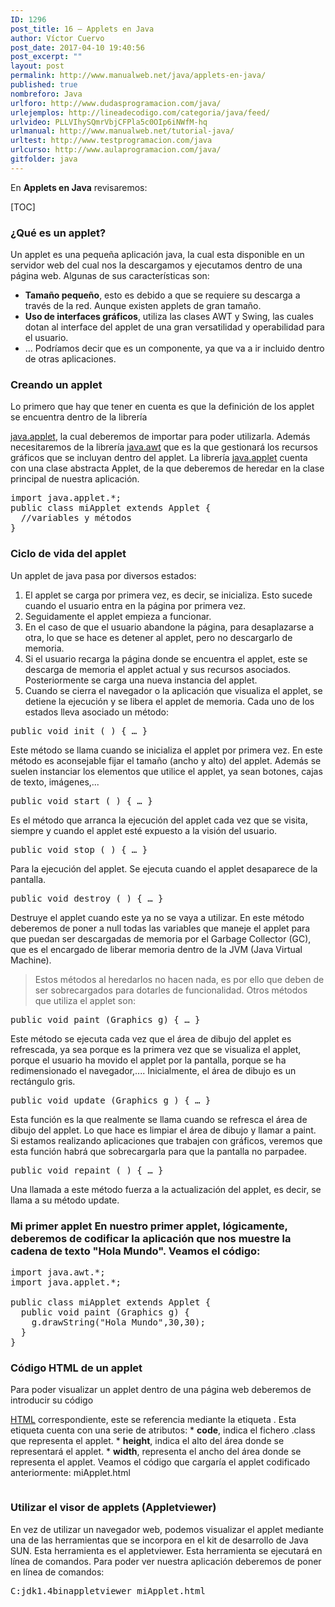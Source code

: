 ```yaml
---
ID: 1296
post_title: 16 – Applets en Java
author: Víctor Cuervo
post_date: 2017-04-10 19:40:56
post_excerpt: ""
layout: post
permalink: http://www.manualweb.net/java/applets-en-java/
published: true
nombreforo: Java
urlforo: http://www.dudasprogramacion.com/java/
urlejemplos: http://lineadecodigo.com/categoria/java/feed/
urlvideo: PLLVIhySQmrVbjCFPla5c0OIp6iNWfM-hq
urlmanual: http://www.manualweb.net/tutorial-java/
urltest: http://www.testprogramacion.com/java
urlcurso: http://www.aulaprogramacion.com/java/
gitfolder: java
---
```


En **Applets en Java** revisaremos:

[TOC]

### ¿Qué es un applet?

Un applet es una pequeña aplicación java, la cual esta disponible en un servidor web del cual nos la descargamos y ejecutamos dentro de una página web. Algunas de sus características son:

*   **Tamaño pequeño**, esto es debido a que se requiere su descarga a través de la red. Aunque existen applets de gran tamaño.
*   **Uso de interfaces gráficos**, utiliza las clases AWT y Swing, las cuales dotan al interface del applet de una gran versatilidad y operabilidad para el usuario.
*   ... Podríamos decir que es un componente, ya que va a ir incluido dentro de otras aplicaciones.

### Creando un applet

Lo primero que hay que tener en cuenta es que la definición de los applet se encuentra dentro de la librería

[java.applet][1], la cual deberemos de importar para poder utilizarla. Además necesitaremos de la librería [java.awt][2] que es la que gestionará los recursos gráficos que se incluyan dentro del applet. La librería [java.applet][1] cuenta con una clase abstracta Applet, de la que deberemos de heredar en la clase principal de nuestra aplicación.

<pre>import java.applet.*;
public class miApplet extends Applet {
  //variables y métodos
}</pre>

### Ciclo de vida del applet

Un applet de java pasa por diversos estados:

1.  El applet se carga por primera vez, es decir, se inicializa. Esto sucede cuando el usuario entra en la página por primera vez.
2.  Seguidamente el applet empieza a funcionar.
3.  En el caso de que el usuario abandone la página, para desaplazarse a otra, lo que se hace es detener al applet, pero no descargarlo de memoria.
4.  Si el usuario recarga la página donde se encuentra el applet, este se descarga de memoria el applet actual y sus recursos asociados. Posteriormente se carga una nueva instancia del applet.
5.  Cuando se cierra el navegador o la aplicación que visualiza el applet, se detiene la ejecución y se libera el applet de memoria. Cada uno de los estados lleva asociado un método:

<pre>public void init ( ) { … }</pre>

Este método se llama cuando se inicializa el applet por primera vez. En este método es aconsejable fijar el tamaño (ancho y alto) del applet. Además se suelen instanciar los elementos que utilice el applet, ya sean botones, cajas de texto, imágenes,...

<pre>public void start ( ) { … }</pre>

Es el método que arranca la ejecución del applet cada vez que se visita, siempre y cuando el applet esté expuesto a la visión del usuario.

<pre>public void stop ( ) { … }</pre>

Para la ejecución del applet. Se ejecuta cuando el applet desaparece de la pantalla.

<pre>public void destroy ( ) { … }</pre>

Destruye el applet cuando este ya no se vaya a utilizar. En este método deberemos de poner a null todas las variables que maneje el applet para que puedan ser descargadas de memoria por el Garbage Collector (GC), que es el encargado de liberar memoria dentro de la JVM (Java Virtual Machine).

> Estos métodos al heredarlos no hacen nada, es por ello que deben de ser sobrecargados para dotarles de funcionalidad. Otros métodos que utiliza el applet son:

<pre>public void paint (Graphics g) { … }</pre>

Este método se ejecuta cada vez que el área de dibujo del applet es refrescada, ya sea porque es la primera vez que se visualiza el applet, porque el usuario ha movido el applet por la pantalla, porque se ha redimensionado el navegador,.... Inicialmente, el área de dibujo es un rectángulo gris.

<pre>public void update (Graphics g ) { … }</pre>

Esta función es la que realmente se llama cuando se refresca el área de dibujo del applet. Lo que hace es limpiar el área de dibujo y llamar a paint. Si estamos realizando aplicaciones que trabajen con gráficos, veremos que esta función habrá que sobrecargarla para que la pantalla no parpadee.

<pre>public void repaint ( ) { … }</pre>

Una llamada a este método fuerza a la actualización del applet, es decir, se llama a su método update.

### Mi primer applet En nuestro primer applet, lógicamente, deberemos de codificar la aplicación que nos muestre la cadena de texto "Hola Mundo". Veamos el código:

<pre>import java.awt.*;
import java.applet.*;

public class miApplet extends Applet {
  public void paint (Graphics g) {
    g.drawString("Hola Mundo",30,30);
  }
}</pre>

### Código HTML de un applet

Para poder visualizar un applet dentro de una página web deberemos de introducir su código

[HTML][3] correspondiente, este se referencia mediante la etiqueta . Esta etiqueta cuenta con una serie de atributos: * **code**, indica el fichero .class que representa el applet. * **height**, indica el alto del área donde se representará el applet. * **width**, representa el ancho del área donde se representa el applet. Veamos el código que cargaría el applet codificado anteriormente: miApplet.html

<pre></pre>

### Utilizar el visor de applets (Appletviewer)

En vez de utilizar un navegador web, podemos visualizar el applet mediante una de las herramientas que se incorpora en el kit de desarrollo de Java SUN. Esta herramienta es el appletviewer. Esta herramienta se ejecutará en línea de comandos. Para poder ver nuestra aplicación deberemos de poner en línea de comandos:

<samp>C:jdk1.4binappletviewer miApplet.html</samp>

 [1]: http://w3api.com/wiki/Categor%C3%ADa:Java_Applet "java.applet"
 [2]: http://w3api.com/wiki/Categor%C3%ADa:Java_AWT "java.awt"
 [3]: http://www.manualweb.net/tutorial-html/ "HTML"
